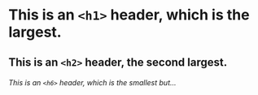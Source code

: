 # This is an `<h1>` header, which is the largest.

## This is an `<h2>` header, the second largest.

###### This is an `<h6>` header, which is the smallest but...
